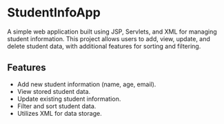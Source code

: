 # StudentInfoApp

A simple web application built using JSP, Servlets, and XML for managing student information. This project allows users to add, view, update, and delete student data, with additional features for sorting and filtering.

## Features
- Add new student information (name, age, email).
- View stored student data.
- Update existing student information.
- Filter and sort student data.
- Utilizes XML for data storage.
